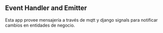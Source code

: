 ## Event Handler and Emitter

Esta app provee mensajería a través de mqtt y django signals para notificar cambios en entidades de negocio.



